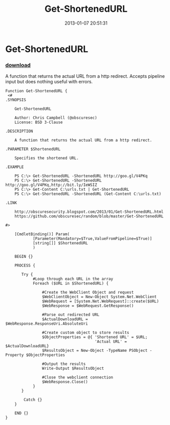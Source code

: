 ﻿---
pid:            3865
parent:         0
children:       
poster:         obscuresec
title:          Get-ShortenedURL
date:           2013-01-07 20:51:31
description:     A function that returns the actual URL from a http redirect. Accepts pipeline input but does nothing useful with errors.
format:         posh
---

# Get-ShortenedURL

### [download](3865.ps1)  

 A function that returns the actual URL from a http redirect. Accepts pipeline input but does nothing useful with errors.

```posh
Function Get-ShortenedURL {
 <#
.SYNOPSIS
 
    Get-ShortenedURL
    
    Author: Chris Campbell (@obscuresec)
    License: BSD 3-Clause
    
.DESCRIPTION

    A function that returns the actual URL from a http redirect.

.PARAMETER $ShortenedURL

    Specifies the shortened URL.

.EXAMPLE

    PS C:\> Get-ShortenedURL -ShortenedURL http://goo.gl/V4PKq
    PS C:\> Get-ShortenedURL -ShortenedURL http://goo.gl/V4PKq,http://bit.ly/IeWSIZ
    PS C:\> Get-Content C:\urls.txt | Get-ShortenedURL 
    PS C:\> Get-ShortenedURL -ShortenedURL (Get-Content C:\urls.txt)

.LINK

    http://obscuresecurity.blogspot.com/2013/01/Get-ShortenedURL.html
    https://github.com/obscuresec/random/blob/master/Get-ShortenedURL

#>

    [CmdletBinding()] Param(
            [Parameter(Mandatory=$True,ValueFromPipeline=$True)]             
            [string[]] $ShortenedURL 
            )

    BEGIN {}
        
    PROCESS {

       Try {
            #Loop through each URL in the array
            Foreach ($URL in $ShortenedURL) {
                
                #Create the WebClient Object and request
                $WebClientObject = New-Object System.Net.WebClient
                $WebRequest = [System.Net.WebRequest]::create($URL)
                $WebResponse = $WebRequest.GetResponse()
                
                #Parse out redirected URL
                $ActualDownloadURL = $WebResponse.ResponseUri.AbsoluteUri
                
                #Create custom object to store results
                $ObjectProperties = @{ 'Shortened URL' = $URL;
                                       'Actual URL' = $ActualDownloadURL}
                $ResultsObject = New-Object -TypeName PSObject -Property $ObjectProperties
                
                #Output the results
                Write-Output $ResultsObject
                
                #Close the webclient connection
                $WebResponse.Close()
            }       
       }

        Catch {}
    }

    END {}
} 
```
